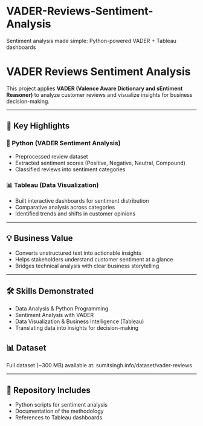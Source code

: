 # VADER-Reviews-Sentiment-Analysis
Sentiment analysis made simple: Python-powered VADER + Tableau dashboards
# VADER Reviews Sentiment Analysis  

This project applies **VADER (Valence Aware Dictionary and sEntiment Reasoner)** to analyze customer reviews and visualize insights for business decision-making.  

---

## 🔑 Key Highlights  

### 🐍 Python (VADER Sentiment Analysis)  
- Preprocessed review dataset  
- Extracted sentiment scores (Positive, Negative, Neutral, Compound)  
- Classified reviews into sentiment categories  

### 📊 Tableau (Data Visualization)  
- Built interactive dashboards for sentiment distribution  
- Comparative analysis across categories  
- Identified trends and shifts in customer opinions  

---

## 💡 Business Value  
- Converts unstructured text into actionable insights  
- Helps stakeholders understand customer sentiment at a glance  
- Bridges technical analysis with clear business storytelling  

---

## 🛠 Skills Demonstrated  
- Data Analysis & Python Programming  
- Sentiment Analysis with VADER  
- Data Visualization & Business Intelligence (Tableau)  
- Translating data into insights for decision-making

## 📊 Dataset  
Full dataset (~300 MB) available at: sumitsingh.info/dataset/vader-reviews 


---

## 📂 Repository Includes  
- Python scripts for sentiment analysis  
- Documentation of the methodology  
- References to Tableau dashboards  
